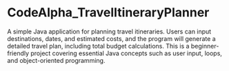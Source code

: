 # CodeAlpha_TravelItineraryPlanner
A simple Java application for planning travel itineraries. Users can input destinations, dates, and estimated costs, and the program will generate a detailed travel plan, including total budget calculations. This is a beginner-friendly project covering essential Java concepts such as user input, loops, and object-oriented programming.
